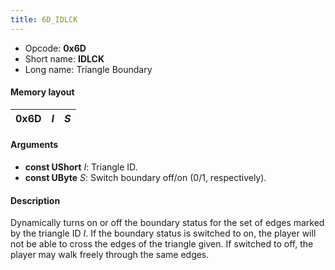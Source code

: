 ```yaml
---
title: 6D_IDLCK
---
```


- Opcode: **0x6D**
- Short name: **IDLCK**
- Long name: Triangle Boundary

#### Memory layout

| 0x6D | *I* | *S* |
|------|-----|-----|

#### Arguments

- **const UShort** *I*: Triangle ID.
- **const UByte** *S*: Switch boundary off/on (0/1, respectively).

#### Description

Dynamically turns on or off the boundary status for the set of edges marked by the triangle ID *I*. If the boundary status is switched to on, the player will not be able to cross the edges of the triangle given. If switched to off, the player may walk freely through the same edges.
